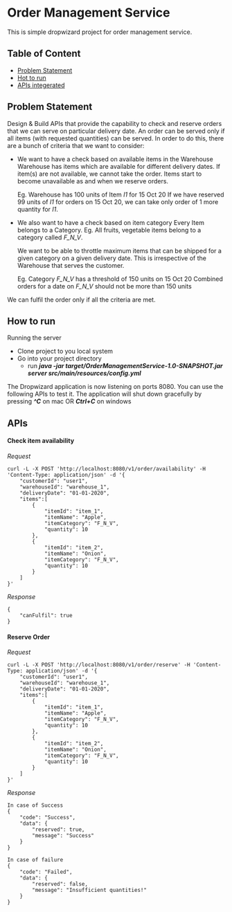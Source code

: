 # Order Management Service

This is simple dropwizard project for order management service.

## Table of Content
- [Problem Statement](#problem-statement)
- [Hot to run](#how-to-run)
- [APIs integerated](#apis)

## Problem Statement

Design & Build APIs that provide the capability to check and reserve orders that we can serve on particular delivery date.
An order can be served only if all items (with requested quantities) can be served. In order to do this, there are a bunch of criteria that we want to consider:
-  We want to have a check based on available items in the Warehouse
    Warehouse has items which are available for different delivery dates.
    If item(s) are not available, we cannot take the order. Items start to become unavailable as and when we reserve orders.
    
    Eg. Warehouse has 100 units of Item *I1* for 15 Oct 20
    If we have reserved 99 units of *I1* for orders on 15 Oct 20, we can take only order of 1 more quantity for *I1*.
    
-  We also want to have a check based on item category
    Every Item belongs to a Category.
    Eg. All fruits, vegetable items belong to a category called *F_N_V*.
    
    We want to be able to throttle maximum items that can be shipped for a given category on a given delivery date.
    This is irrespective of the Warehouse that serves the customer.
    
    Eg. Category *F_N_V* has a threshold of 150 units on 15 Oct 20
    Combined orders for a date on *F_N_V* should not be more than 150 units
    
We can fulfil the order only if all the criteria are met.

## How to run
Running the server
- Clone project to you local system
- Go into your project directory
  - run ***java -jar target/OrderManagementService-1.0-SNAPSHOT.jar server src/main/resources/config.yml***

The Dropwizard application is now listening on ports 8080. You can use the following APIs to test it.
The application will shut down gracefully by pressing ***^C*** on mac OR ***Ctrl+C*** on windows

## APIs
#### Check item availability
  *Request*
  ```
  curl -L -X POST 'http://localhost:8080/v1/order/availability' -H 'Content-Type: application/json' -d '{
      "customerId": "user1",
      "warehouseId": "warehouse_1",
      "deliveryDate": "01-01-2020",
      "items":[
          {
              "itemId": "item_1",
              "itemName": "Apple",
              "itemCategory": "F_N_V",
              "quantity": 10
          },
          {
              "itemId": "item_2",
              "itemName": "Onion",
              "itemCategory": "F_N_V",
              "quantity": 10
          }
      ]
  }'
  ```
  *Response*
  ```
  {
      "canFulfil": true
  }
  ```

#### Reserve Order
  *Request*
  ```
  curl -L -X POST 'http://localhost:8080/v1/order/reserve' -H 'Content-Type: application/json' -d '{
      "customerId": "user1",
      "warehouseId": "warehouse_1",
      "deliveryDate": "01-01-2020",
      "items":[
          {
              "itemId": "item_1",
              "itemName": "Apple",
              "itemCategory": "F_N_V",
              "quantity": 10
          },
          {
              "itemId": "item_2",
              "itemName": "Onion",
              "itemCategory": "F_N_V",
              "quantity": 10
          }
      ]
  }'
  ```
  *Response*
  ```
  In case of Success
  {
      "code": "Success",
      "data": {
          "reserved": true,
          "message": "Success"
      }
  }

  In case of failure
  {
      "code": "Failed",
      "data": {
          "reserved": false,
          "message": "Insufficient quantities!"
      }
  }
  ```
